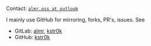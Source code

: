 Contact: [`almr.oss at outlook`](mailto:almr.oss@outlook.com)

I mainly use GitHub for mirroring, forks, PR's, issues. See
- GitLab: [almr](https://gitlab.com/almr), [kstr0k](https://gitlab.com/kstr0k)
- GitHub: [kstr0k](https://github.com/kstr0k)
